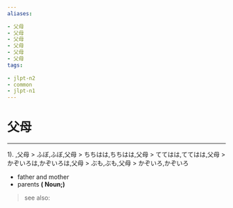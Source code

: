 ```yaml
---
aliases:
    
- 父母
- 父母
- 父母
- 父母
- 父母
- 父母
tags:
    
- jlpt-n2
- common
- jlpt-n1
---
```


# 父母
---
1).
,父母 > ふぼ,ふぼ,父母 > ちちはは,ちちはは,父母 > ててはは,ててはは,父母 > かぞいろは,かぞいろは,父母 > ぶも,ぶも,父母 > かぞいろ,かぞいろ

- father and mother
- parents
**( Noun;)**
> see also: 
            